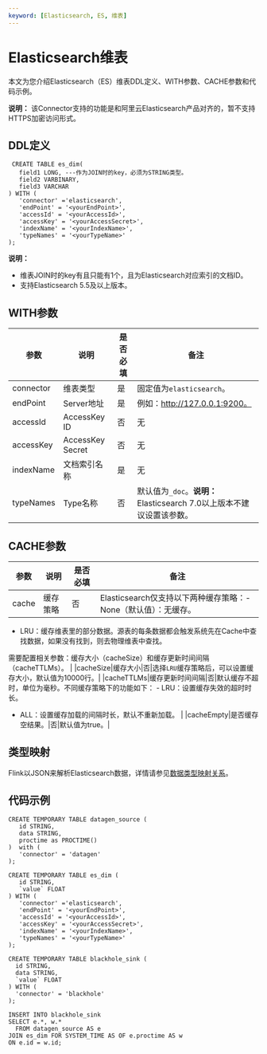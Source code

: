 ```yaml
---
keyword: [Elasticsearch, ES, 维表]
---
```


# Elasticsearch维表

本文为您介绍Elasticsearch（ES）维表DDL定义、WITH参数、CACHE参数和代码示例。

**说明：** 该Connector支持的功能是和阿里云Elasticsearch产品对齐的，暂不支持HTTPS加密访问形式。

## DDL定义

```
 CREATE TABLE es_dim(
   field1 LONG, ---作为JOIN时的key，必须为STRING类型。
   field2 VARBINARY, 
   field3 VARCHAR
) WITH (
   'connector' ='elasticsearch',
   'endPoint' = '<yourEndPoint>',
   'accessId' = '<yourAccessId>',
   'accessKey' = '<yourAccessSecret>',
   'indexName' = '<yourIndexName>',
   'typeNames' = '<yourTypeName>'
);
```

**说明：**

-   维表JOIN时的key有且只能有1个，且为Elasticsearch对应索引的文档ID。
-   支持Elasticsearch 5.5及以上版本。

## WITH参数

|参数|说明|是否必填|备注|
|--|--|----|--|
|connector|维表类型|是|固定值为`elasticsearch`。|
|endPoint|Server地址|是|例如：http://127.0.0.1:9200。|
|accessId|AccessKey ID|否|无|
|accessKey|AccessKey Secret|否|无|
|indexName|文档索引名称|是|无|
|typeNames|Type名称|否|默认值为`_doc`。**说明：** Elasticsearch 7.0以上版本不建议设置该参数。 |

## CACHE参数

|参数|说明|是否必填|备注|
|--|--|----|--|
|cache|缓存策略|否|Elasticsearch仅支持以下两种缓存策略：-   None（默认值）：无缓存。
-   LRU：缓存维表里的部分数据。源表的每条数据都会触发系统先在Cache中查找数据，如果没有找到，则去物理维表中查找。

需要配置相关参数：缓存大小（cacheSize）和缓存更新时间间隔（cacheTTLMs）。 |
|cacheSize|缓存大小|否|选择`LRU`缓存策略后，可以设置缓存大小，默认值为10000行。|
|cacheTTLMs|缓存更新时间间隔|否|默认缓存不超时，单位为毫秒。不同缓存策略下的功能如下： -   LRU：设置缓存失效的超时时长。
-   ALL：设置缓存加载的间隔时长，默认不重新加载。 |
|cacheEmpty|是否缓存空结果。|否|默认值为true。|

## 类型映射

Flink以JSON来解析Elasticsearch数据，详情请参见[数据类型映射关系](https://ci.apache.org/projects/flink/flink-docs-master/zh/dev/table/connectors/formats/json.html)。

## 代码示例

```
CREATE TEMPORARY TABLE datagen_source (
   id STRING, 
   data STRING,
   proctime as PROCTIME()
)  with (
   'connector' = 'datagen' 
);

CREATE TEMPORARY TABLE es_dim (
   id STRING,
   `value` FLOAT
) WITH (
   'connector' ='elasticsearch',
   'endPoint' = '<yourEndPoint>',
   'accessId' = '<yourAccessId>',
   'accessKey' = '<yourAccessSecret>',
   'indexName' = '<yourIndexName>',
   'typeNames' = '<yourTypeName>'
);

CREATE TEMPORARY TABLE blackhole_sink (
  id STRING,
  data STRING,
  `value` FLOAT
) WITH (
  'connector' = 'blackhole' 
);

INSERT INTO blackhole_sink
SELECT e.*, w.*
  FROM datagen_source AS e
JOIN es_dim FOR SYSTEM_TIME AS OF e.proctime AS w
ON e.id = w.id;
```

